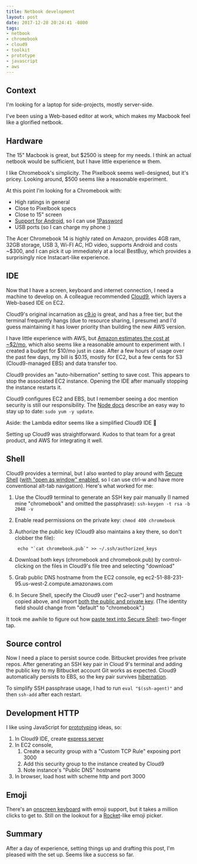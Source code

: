 ```yaml
---
title: Netbook development
layout: post
date: 2017-12-28 20:24:41 -0800
tags:
- netbook
- chromebook
- cloud9
- toolkit
- prototype
- javascript
- aws
---
```

## Context

I'm looking for a laptop for side-projects, mostly server-side.

I've been using a Web-based editor at work, which makes my Macbook feel like a glorified netbook.

## Hardware

The 15" Macbook is great, but $2500 is steep for my needs. I think an actual netbook would be sufficient, but I have little experience w them.

I like Chromebook's simplicity. The Pixelbook seems well-designed, but it's pricey. Looking around, $500 seems like a reasonable experiment.

At this point I'm looking for a Chromebook with:

* High ratings in general
* Close to Pixelbook specs
* Close to 15" screen
* [Support for Android](https://sites.google.com/a/chromium.org/dev/chromium-os/chrome-os-systems-supporting-android-apps), so I can use [1Password](https://discussions.agilebits.com/discussion/67454/does-1password-work-on-a-chromebook-chrome-os)
* USB ports (so I can charge my phone :)

The Acer Chromebook 14 is highly rated on Amazon, provides 4GB ram, 32GB storage, USB 3, Wi-FI AC, HD video, supports Android and costs \~$300, and I can pick it up immediately at a local BestBuy, which provides a surprisingly nice Instacart-like experience.

## IDE

Now that I have a screen, keyboard and internet connection, I need a machine to develop on. A colleague recommended [Cloud9](https://aws.amazon.com/cloud9/), which layers a Web-based IDE on EC2.

Cloud9's original incarnation as [c9.io](https://c9.io/) is great, and has a free tier, but the terminal  frequently hangs (due to resource sharing, I presume) and I'd guess maintaining it  has lower priority than building the new AWS version.

I have little experience with AWS, but [Amazon estimates the cost at \~$2/mo](https://aws.amazon.com/cloud9/pricing/), which also seems like a reasonable amount to experiment with. I created a budget for $10/mo just in case. After a few hours of usage over the past few days, my bill is $0.15, mostly for EC2, but a few cents for S3 (Cloud9-managed EBS) and data transfer too.

Cloud9 provides an "auto-hibernation" setting to save cost. This appears to stop the associated EC2 instance. Opening the IDE after manually stopping the instance restarts it.

Cloud9 configures EC2 and EBS, but I remember seeing a doc mention security is still our responsibility. The [Node docs](http://docs.aws.amazon.com/cloud9/latest/user-guide/sample-nodejs.html) describe an easy way to stay up to date: `sudo yum -y update`.

Aside: the Lambda editor seems like a simplified Cloud9 IDE 🤔

Setting up Cloud9 was straightforward. Kudos to that team for a great product, and AWS for integrating it well.

## Shell

Cloud9 provides a terminal, but I also wanted to play around with [Secure Shell](https://chrome.google.com/webstore/detail/secure-shell/pnhechapfaindjhompbnflcldabbghjo/support?hl=en) ([with "open as window" enabled](https://chromium.googlesource.com/apps/libapps/+/master/nassh/doc/FAQ.md#How-do-I-send-Ctrl_W_Ctrl_N-or-Ctrl_T-to-the-terminal), so I can use ctrl-w and have more conventional alt-tab navigation). Here's what worked for me:

1. Use the Cloud9 terminal to generate an SSH key pair manually (I named mine "chromebook" and omitted the passphrase): `ssh-keygen -t rsa -b 2048 -v`
2. Enable read permissions on the private key: `chmod 400 chromebook`
3. Authorize the public key (Cloud9 also maintains a key there, so don't clobber the file):

        echo "`cat chromebook.pub`" >> ~/.ssh/authorized_keys
4. Download both keys (chromebook and chromebook.pub) by control-clicking on the files in Cloud9's file tree and selecting "download"
5. Grab public DNS hostname from the EC2 console, eg ec2-51-88-231-95.us-west-2.compute.amazonaws.com
6. In Secure Shell, specify the Cloud9 user ("ec2-user") and hostname copied above, and import [both the public and private key](https://chromium.googlesource.com/apps/libapps/+/master/nassh/doc/FAQ.md#Can-I-connect-using-a-public-key-pair-or-certificate). (The identity field should change from "default" to "chromebook".)

It took me awhile to figure out how [paste text into Secure Shell](https://chromium.googlesource.com/apps/libapps/+/master/nassh/doc/FAQ.md#How-do-I-paste-text-to-the-terminal "Secure Shell paste docs"): two-finger tap.

## Source control

Now I need a place to persist source code. Bitbucket provides free private repos. After generating an SSH key pair in Cloud 9's terminal and adding the public key to my Bitbucket account Git works as expected. Cloud9 automatically persists to EBS, so the key pair survives [hibernation](https://aws.amazon.com/cloud9/faqs/).

To simplify SSH passphrase usage, I had to run `eval "$(ssh-agent)"` and then `ssh-add` after each restart.

## Development HTTP

I like using JavaScript for [prototyping](prototype-toolkit "Prototype toolkit") ideas, so:

1. In Cloud9 IDE, create [express server](https://expressjs.com/en/starter/hello-world.html)
2. In EC2 console,
   1. Create a security group with a "Custom TCP Rule" exposing port 3000
   2. Add this security group to the instance created by Cloud9
   3. Note instance's "Public DNS" hostname
3. In browser, load host with scheme http and port 3000

## Emoji

There's an [onscreen keyboard](https://support.google.com/chromebook/answer/6076237?hl=en) with emoji support, but it takes a million clicks to get to. Still on the lookout for a [Rocket](http://matthewpalmer.net/rocket/)-like emoji picker.

## Summary

After a day of experience, setting things up and drafting this post, I'm pleased with the set up. Seems like a success so far.